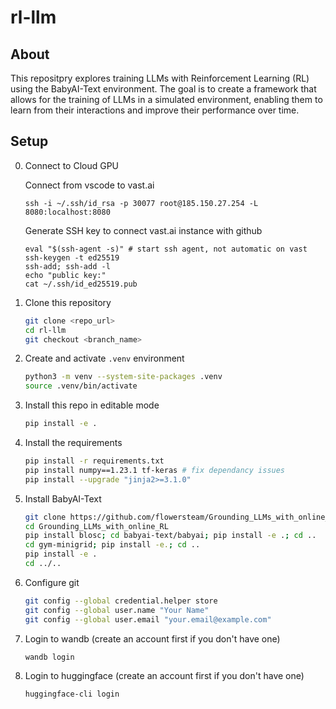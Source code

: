# rl-llm

## About
This repositpry explores training LLMs with Reinforcement Learning (RL) using the BabyAI-Text environment. The goal is to create a framework that allows for the training of LLMs in a simulated environment, enabling them to learn from their interactions and improve their performance over time.

## Setup
0. Connect to Cloud GPU

    Connect from vscode to vast.ai
    ```
    ssh -i ~/.ssh/id_rsa -p 30077 root@185.150.27.254 -L 8080:localhost:8080
    ```

    Generate SSH key to connect vast.ai instance with github
    ```
    eval "$(ssh-agent -s)" # start ssh agent, not automatic on vast
    ssh-keygen -t ed25519
    ssh-add; ssh-add -l
    echo "public key:"
    cat ~/.ssh/id_ed25519.pub
    ```

1. Clone this repository
    ```bash
    git clone <repo_url>
    cd rl-llm
    git checkout <branch_name>
    ```
2. Create and activate `.venv` environment
    ```bash
    python3 -m venv --system-site-packages .venv
    source .venv/bin/activate
    ```
3. Install this repo in editable mode
    ```bash
    pip install -e .
    ```
4. Install the requirements
    ```bash
    pip install -r requirements.txt
    pip install numpy==1.23.1 tf-keras # fix dependancy issues
    pip install --upgrade "jinja2>=3.1.0"
    ```
5. Install BabyAI-Text
    ```bash
    git clone https://github.com/flowersteam/Grounding_LLMs_with_online_RL.git
    cd Grounding_LLMs_with_online_RL
    pip install blosc; cd babyai-text/babyai; pip install -e .; cd ..
    cd gym-minigrid; pip install -e.; cd ..
    pip install -e .
    cd ../..
    ```
6. Configure git
    ```bash
    git config --global credential.helper store
    git config --global user.name "Your Name"
    git config --global user.email "your.email@example.com"
    ```
7. Login to wandb (create an account first if you don't have one)
    ```bash
    wandb login
    ```
8. Login to huggingface (create an account first if you don't have one)
    ```bash
    huggingface-cli login
    ```